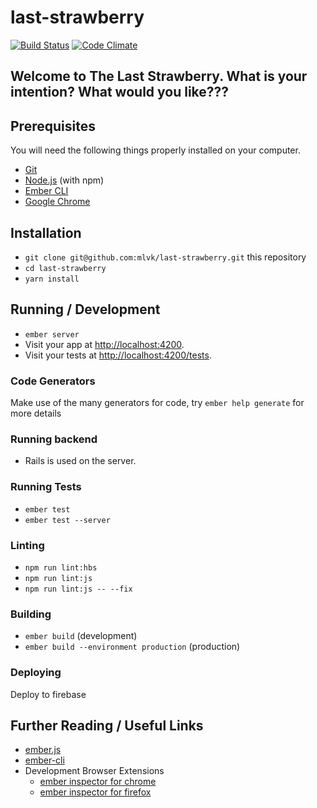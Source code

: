 # last-strawberry
[![Build Status][travis-badge]][travis-badge-url]
[![Code Climate](https://codeclimate.com/github/brancusi/last-strawberry/badges/gpa.svg)](https://codeclimate.com/github/brancusi/last-strawberry)

## Welcome to The Last Strawberry. What is your intention? What would you like???

## Prerequisites

You will need the following things properly installed on your computer.

* [Git](https://git-scm.com/)
* [Node.js](https://nodejs.org/) (with npm)
* [Ember CLI](https://ember-cli.com/)
* [Google Chrome](https://google.com/chrome/)

## Installation

* `git clone git@github.com:mlvk/last-strawberry.git` this repository
* `cd last-strawberry`
* `yarn install`

## Running / Development

* `ember server`
* Visit your app at [http://localhost:4200](http://localhost:4200).
* Visit your tests at [http://localhost:4200/tests](http://localhost:4200/tests).

### Code Generators

Make use of the many generators for code, try `ember help generate` for more details

### Running backend

* Rails is used on the server.

### Running Tests

* `ember test`
* `ember test --server`

### Linting

* `npm run lint:hbs`
* `npm run lint:js`
* `npm run lint:js -- --fix`

### Building

* `ember build` (development)
* `ember build --environment production` (production)

### Deploying

Deploy to firebase

## Further Reading / Useful Links

* [ember.js](https://emberjs.com/)
* [ember-cli](https://ember-cli.com/)
* Development Browser Extensions
  * [ember inspector for chrome](https://chrome.google.com/webstore/detail/ember-inspector/bmdblncegkenkacieihfhpjfppoconhi)
  * [ember inspector for firefox](https://addons.mozilla.org/en-US/firefox/addon/ember-inspector/)

[travis-badge]: https://travis-ci.org/mlvk/last-strawberry.svg?branch=master
[travis-badge-url]: https://travis-ci.org/mlvk/last-strawberry
